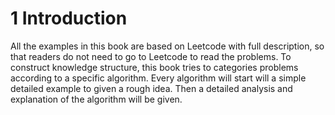 # 1 Introduction

All the examples in this book are based on Leetcode with full description, so that readers do not need to go to Leetcode to read the problems. To construct knowledge structure, this book tries to categories problems according to a specific algorithm. Every algorithm will start will a simple detailed example to given a rough idea. Then a detailed analysis and explanation of the algorithm will be given.

